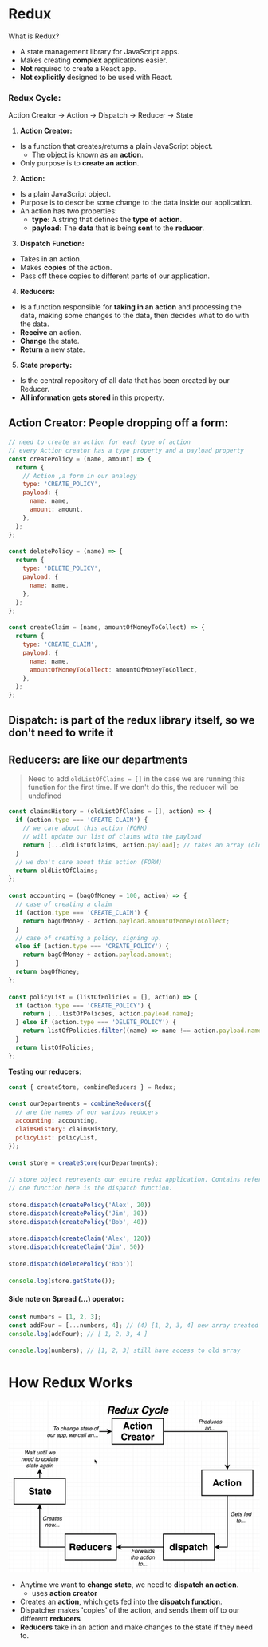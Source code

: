 # Redux

What is Redux?
- A state management library for JavaScript apps.
- Makes creating **complex** applications easier. 
- **Not** required to create a React app.
- **Not explicitly** designed to be used with React.

### Redux Cycle:
Action Creator → Action → Dispatch → Reducer → State

1. **Action Creator:**
  - Is a function that creates/returns a plain JavaScript object.
    - The object is known as an **action**.
  - Only purpose is to **create an action**.
2. **Action:**
  - Is a plain JavaScript object.
  - Purpose is to describe some change to the data inside our application.
  - An action has two properties:
    - **type:** A string that defines the **type of action**.
    - **payload:** The **data** that is being **sent** to the **reducer**.
3. **Dispatch Function:**
  - Takes in an action.
  - Makes **copies** of the action.
  - Pass off these copies to different parts of our application.
4. **Reducers:**
  - Is a function responsible for **taking in an action** and processing the data, making some changes to the data, then decides what to do with the data.
  - **Receive** an action.
  - **Change** the state.
  - **Return** a new state.
5. **State property:**
  - Is the central repository of all data that has been created by our Reducer.
  - **All information gets stored** in this property.

## **Action Creator**: People dropping off a form:
```js
// need to create an action for each type of action
// every Action creator has a type property and a payload property
const createPolicy = (name, amount) => {
  return {
    // Action ,a form in our analogy
    type: 'CREATE_POLICY',
    payload: {
      name: name,
      amount: amount,
    },
  };
};

const deletePolicy = (name) => {
  return {
    type: 'DELETE_POLICY',
    payload: {
      name: name,
    },
  };
};

const createClaim = (name, amountOfMoneyToCollect) => {
  return {
    type: 'CREATE_CLAIM',
    payload: {
      name: name,
      amountOfMoneyToCollect: amountOfMoneyToCollect,
    },
  };
};
```
## **Dispatch**: is part of the redux library itself, so we don't need to write it

## **Reducers**: are like our departments
> Need to add `oldListOfClaims = []` in the case we are running this function for the first time.
> If we don't do this, the reducer will be undefined
```js
const claimsHistory = (oldListOfClaims = [], action) => {
  if (action.type === 'CREATE_CLAIM') {
    // we care about this action (FORM)
    // will update our list of claims with the payload
    return [...oldListOfClaims, action.payload]; // takes an array (oldListOfClaims), creates a new array, and adds the payload to the end of the new array
  }
  // we don't care about this action (FORM)
  return oldListOfClaims;
};

const accounting = (bagOfMoney = 100, action) => {
  // case of creating a claim
  if (action.type === 'CREATE_CLAIM') {
    return bagOfMoney - action.payload.amountOfMoneyToCollect;
  }
  // case of creating a policy, signing up.
  else if (action.type === 'CREATE_POLICY') {
    return bagOfMoney + action.payload.amount;
  }
  return bagOfMoney;
};

const policyList = (listOfPolicies = [], action) => {
  if (action.type === 'CREATE_POLICY') {
    return [...listOfPolicies, action.payload.name];
  } else if (action.type === 'DELETE_POLICY') {
    return listOfPolicies.filter((name) => name !== action.payload.name);
  }
  return listOfPolicies;
};
```

**Testing our reducers**:
```js
const { createStore, combineReducers } = Redux;

const ourDepartments = combineReducers({
  // are the names of our various reducers
  accounting: accounting,
  claimsHistory: claimsHistory,
  policyList: policyList,
});

const store = createStore(ourDepartments);

// store object represents our entire redux application. Contains references to all our reducers and their states.
// one function here is the dispatch function.

store.dispatch(createPolicy('Alex', 20))
store.dispatch(createPolicy('Jim', 30))
store.dispatch(createPolicy('Bob', 40))

store.dispatch(createClaim('Alex', 120))
store.dispatch(createClaim('Jim', 50))

store.dispatch(deletePolicy('Bob'))

console.log(store.getState());
```


#### Side note on Spread (...) operator:
```js
const numbers = [1, 2, 3];
const addFour = [...numbers, 4]; // (4) [1, 2, 3, 4] new array created and pushed 4 to the end.
console.log(addFour); // [ 1, 2, 3, 4 ]

console.log(numbers); // [1, 2, 3] still have access to old array
```

# How Redux Works

![](react-images/ReduxCycle.png)

- Anytime we want to **change state**, we need to **dispatch an action**.
  - uses **action creator**
- Creates an **action**, which gets fed into the **dispatch function**.
- Dispatcher makes 'copies' of the action, and sends them off to our different **reducers**
- **Reducers** take in an action and make changes to the state if they need to.